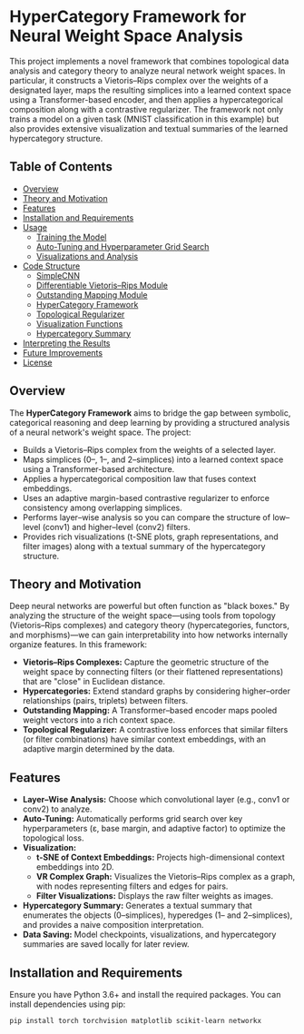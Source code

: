 # HyperCategory Framework for Neural Weight Space Analysis

This project implements a novel framework that combines topological data analysis and category theory to analyze neural network weight spaces. In particular, it constructs a Vietoris–Rips complex over the weights of a designated layer, maps the resulting simplices into a learned context space using a Transformer-based encoder, and then applies a hypercategorical composition along with a contrastive regularizer. The framework not only trains a model on a given task (MNIST classification in this example) but also provides extensive visualization and textual summaries of the learned hypercategory structure.

## Table of Contents

- [Overview](#overview)
- [Theory and Motivation](#theory-and-motivation)
- [Features](#features)
- [Installation and Requirements](#installation-and-requirements)
- [Usage](#usage)
  - [Training the Model](#training-the-model)
  - [Auto-Tuning and Hyperparameter Grid Search](#auto-tuning-and-hyperparameter-grid-search)
  - [Visualizations and Analysis](#visualizations-and-analysis)
- [Code Structure](#code-structure)
  - [SimpleCNN](#simplecnn)
  - [Differentiable Vietoris–Rips Module](#differentiable-vietoris–rips-module)
  - [Outstanding Mapping Module](#outstanding-mapping-module)
  - [HyperCategory Framework](#hypercategory-framework)
  - [Topological Regularizer](#topological-regularizer)
  - [Visualization Functions](#visualization-functions)
  - [Hypercategory Summary](#hypercategory-summary)
- [Interpreting the Results](#interpreting-the-results)
- [Future Improvements](#future-improvements)
- [License](#license)

## Overview

The **HyperCategory Framework** aims to bridge the gap between symbolic, categorical reasoning and deep learning by providing a structured analysis of a neural network's weight space. The project:
- Builds a Vietoris–Rips complex from the weights of a selected layer.
- Maps simplices (0–, 1–, and 2–simplices) into a learned context space using a Transformer-based architecture.
- Applies a hypercategorical composition law that fuses context embeddings.
- Uses an adaptive margin-based contrastive regularizer to enforce consistency among overlapping simplices.
- Performs layer–wise analysis so you can compare the structure of low–level (conv1) and higher–level (conv2) filters.
- Provides rich visualizations (t-SNE plots, graph representations, and filter images) along with a textual summary of the hypercategory structure.

## Theory and Motivation

Deep neural networks are powerful but often function as "black boxes." By analyzing the structure of the weight space—using tools from topology (Vietoris–Rips complexes) and category theory (hypercategories, functors, and morphisms)—we can gain interpretability into how networks internally organize features. In this framework:

- **Vietoris–Rips Complexes:** Capture the geometric structure of the weight space by connecting filters (or their flattened representations) that are "close" in Euclidean distance.
- **Hypercategories:** Extend standard graphs by considering higher–order relationships (pairs, triplets) between filters.
- **Outstanding Mapping:** A Transformer–based encoder maps pooled weight vectors into a rich context space.
- **Topological Regularizer:** A contrastive loss enforces that similar filters (or filter combinations) have similar context embeddings, with an adaptive margin determined by the data.

## Features

- **Layer–Wise Analysis:** Choose which convolutional layer (e.g., conv1 or conv2) to analyze.
- **Auto-Tuning:** Automatically performs grid search over key hyperparameters (ε, base margin, and adaptive factor) to optimize the topological loss.
- **Visualization:** 
  - **t-SNE of Context Embeddings:** Projects high-dimensional context embeddings into 2D.
  - **VR Complex Graph:** Visualizes the Vietoris–Rips complex as a graph, with nodes representing filters and edges for pairs.
  - **Filter Visualizations:** Displays the raw filter weights as images.
- **Hypercategory Summary:** Generates a textual summary that enumerates the objects (0–simplices), hyperedges (1– and 2–simplices), and provides a naive composition interpretation.
- **Data Saving:** Model checkpoints, visualizations, and hypercategory summaries are saved locally for later review.

## Installation and Requirements

Ensure you have Python 3.6+ and install the required packages. You can install dependencies using pip:

```bash
pip install torch torchvision matplotlib scikit-learn networkx

